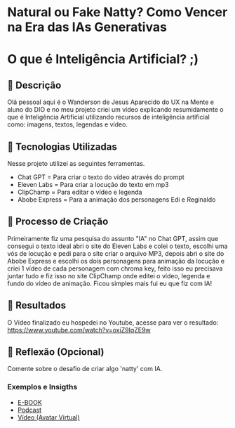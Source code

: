 # Natural ou Fake Natty? Como Vencer na Era das IAs Generativas

# O que é Inteligência Artificial? ;)

## 📒 Descrição
Olá pessoal aqui é o Wanderson de Jesus Aparecido do UX na Mente e aluno do DIO e no meu projeto criei um vídeo explicando resumidamente o que é Inteligência Artificial utilizando recursos de inteligência artificial como: imagens, textos, legendas e vídeo.

## 🤖 Tecnologias Utilizadas
Nesse projeto utilizei as seguintes ferramentas.

* Chat GPT = Para criar o texto do vídeo através do prompt
* Eleven Labs = Para criar a locução do texto em mp3
* ClipChamp = Para editar o vídeo e legenda
* Abobe Express = Para a animação dos personagens Edi e Reginaldo

## 🧐 Processo de Criação
Primeiramente fiz uma pesquisa do assunto "IA" no Chat GPT, assim que consegui o texto ideal abri o site do Eleven Labs e colei o texto, escolhi uma vós de locução e pedi para o site criar o arquivo MP3, depois abri o site do Abobe Express e escolhi os dois personagens para animação da locução e criei 1 vídeo de cada personagem com chroma key, feito isso eu precisava juntar tudo e fiz isso no site ClipChamp onde editei o vídeo, legenda e fundo do vídeo de animação. Ficou simples mais fui eu que fiz com IA! 

## 🚀 Resultados
O Vídeo finalizado eu hospedei no Youtube, acesse para ver o resultado: https://www.youtube.com/watch?v=oxiZ9IqZE9w

## 💭 Reflexão (Opcional)
Comente sobre o desafio de criar algo 'natty' com IA.

### Exemplos e Insigths

- [E-BOOK](/exemplos/E-BOOK.md)
- [Podcast](/exemplos/PODCAST.md)
- [Vídeo (Avatar Virtual)](/exemplos/VIDEO.md)
